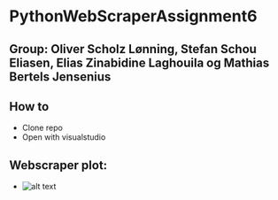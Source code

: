 # PythonWebScraperAssignment6

## Group: Oliver Scholz Lønning, Stefan Schou Eliasen, Elias Zinabidine Laghouila og Mathias Bertels Jensenius

## How to 
* Clone repo
* Open with visualstudio

## Webscraper plot:
* ![alt text](https://i.gyazo.com/9df85789126b503a3c5cada081b151fb.png)
